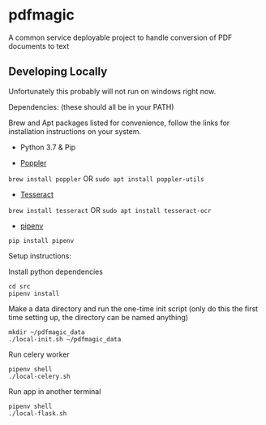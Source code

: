 # pdfmagic
A common service deployable project to handle conversion of PDF documents to text

## Developing Locally
Unfortunately this probably will not run on windows right now.

Dependencies:
(these should all be in your PATH)

Brew and Apt packages listed for convenience, follow the links for installation instructions on your system.

 - Python 3.7 & Pip

 - [Poppler](https://poppler.freedesktop.org/)
 
 `brew install poppler` OR `sudo apt install poppler-utils`
 
 - [Tesseract](https://github.com/tesseract-ocr/tesseract)
 
 `brew install tesseract` OR `sudo apt install tesseract-ocr`
 - [pipenv](https://pipenv.readthedocs.io/en/latest/)
 
 `pip install pipenv`
 
Setup instructions:
 
Install python dependencies
    
    cd src
    pipenv install
    
Make a data directory and run the one-time init script
(only do this the first time setting up, the directory can be named anything)

    mkdir ~/pdfmagic_data
    ./local-init.sh ~/pdfmagic_data
    
Run celery worker

    pipenv shell
    ./local-celery.sh
    
Run app in another terminal
    
    pipenv shell
    ./local-flask.sh
